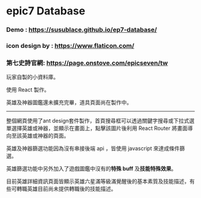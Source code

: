# epic7 Database

### Demo : https://susublace.github.io/ep7-database/

### icon design by : https://www.flaticon.com/

### 第七史詩官網: https://page.onstove.com/epicseven/tw

玩家自製的小資料庫。

使用 React 製作。

英雄及神器圖鑑還未擴充完畢，道具頁面尚在製作中。

---
整個網頁使用了ant design套件製作，首頁搜尋框可以透過關鍵字搜尋或下拉式選單選擇英雄或神器，並顯示在畫面上，點擊該圖片後利用 React Router 將畫面導向至該英雄或神器的頁面。

英雄及神器篩選功能因為沒有串接後端 api ，皆使用 javascript 來達成條件篩選。

英雄篩選功能中另外加入了遊戲圖鑑中沒有的**特殊 buff** 及**技能特殊效果**。

目前英雄詳細資訊頁面皆顯示英雄六星滿等級滿覺醒後的基本素質及技能描述，有些可轉職英雄目前尚未提供轉職後的技能描述。
